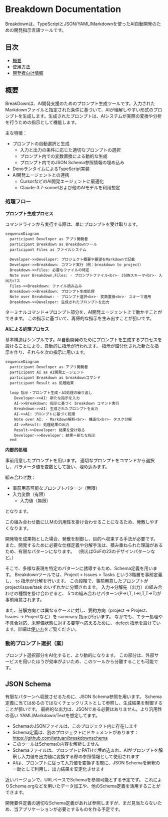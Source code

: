 # Breakdown Documentation

Breakdownは、TypeScriptとJSON/YAML/Markdownを使ったAI自動開発のための開発指示言語ツールです。

## 目次

- [概要](#概要)
- [使用方法](usage.ja.md)
- [開発者向け情報](breakdown/index.ja.md)

## 概要

BreakDownは、AI開発支援のためのプロンプト生成ツールです。入力されたMarkdownファイルと指定された条件に基づいて、AIが理解しやすい形式のプロンプトを生成します。生成されたプロンプトは、AIシステムが実際の変換や分析を行うための指示として機能します。

主な特徴：

- プロンプトの自動選択と生成
  - 入力と出力の条件に応じた適切なプロンプトの選択
  - プロンプト内での変数置換による動的な生成
  - プロンプト内でのJSON Schema参照情報の埋め込み
- DenoランタイムによるTypeScript実装
- AI開発エージェントとの連携
  - CursorなどのAI開発エージェントに最適化
  - Claude-3.7-sonnetおよび他のAIモデルを利用想定

### 処理フロー

**プロンプト生成プロセス**

コマンドラインから実行する際は、単にプロンプトを受け取ります。

```mermaid
sequenceDiagram
  participant Developer as アプリ開発者
  participant Breakdown as Breakdownツール
  participant Files as ファイルシステム

  Developer->>Developer: プロジェクト概要や要望をMarkdownで記載
  Developer->>Breakdown: コマンド実行（例：breakdown to project）
  Breakdown->>Files: 必要なファイルの特定
  Note over Breakdown,Files: - プロンプトファイル<br>- JSONスキーマ<br>- 入出力パス
  Files->>Breakdown: ファイル読み込み
  Breakdown->>Breakdown: プロンプト生成処理
  Note over Breakdown: - プロンプト選択<br>- 変数置換<br>- スキーマ適用
  Breakdown->>Developer: 生成されたプロンプトを出力
```


ターミナルコマンド→プロンプト部分を、AI開発エージェント上で動かすことができます。
この指示に基づいて、再帰的な指示を生み出すことが狙いです。


**AIによる処理プロセス**

基本構造はシンプルです。AI自動開発のためにプロンプトを生成するプロセスを設けることにより、自動的に指示が行われます。
指示が細分化された新たな指示を作り、それらを次の指示に用います。

```mermaid
sequenceDiagram
  participant Developer as アプリ開発者
  participant AI as AI開発エージェント
  participant Breakdown as breakdownコマンド
  participant Result as 処理結果

  loop 指示・プロンプト生成・AI処理の繰り返し
    Developer->>AI: 新たな指示を入力
    AI->>Breakdown: 指示に基づく breakdown コマンド実行
    Breakdown->>AI: 生成されたプロンプトを出力
    AI->>AI: プロンプトに基づく処理
    Note over AI: - Markdown解析<br>- 構造化<br>- タスク分解
    AI->>Result: 処理結果の出力
    Result->>Developer: 結果を受け取る
    Developer->>Developer: 結果＝新たな指示
  end
```

**内部的処理**

事前用意したプロンプトを用います。
適切なプロンプトをコマンドから選択し、パラメータ値を変数として扱い、埋め込みます。

組み合わせ数：
- 事前用意可能なプロンプトパターン（無限）
- 入力変数（有限）
  - 入力値（無限）

となります。

この組み合わせ数にLLMの汎用性を掛け合わせることになるため、発散しやすくなります。

開発物を成果物とした場合、発散を制御し、目的へ収束する手法が必要です。
また、開発するために必要な仕様定義や分解手法は、積み重ねられた理論があるため、有限なパターンになります。
（例えばGoFの23のデザインパターンなど。）

そこで、多様な表現を特定のパターンに誘導するため、Schema定義を用います。
Breakdownツールでは、Project > Issues > Tasks という3階層を事前定義し、 `to` 指示が分解を行います。
この段階で、事前用意したプロンプトが project/issue/task のいずれかに分類されます。
入力→分解先（出力）の組み合わせの種類を掛け合わせると、 5つの組み合わせパターン(P->I,T, I->I,T,T->T)が事前用意されます。

また、分解方向とは異なるケースに対し、要約方向（project -> Project、 Issues -> Projectなど）を summary 指示が行います。
なかでも、エラー処理や不具合対応、未整備状態に対する要望へ応えるために、 defect 指示を設けています。詳細は[使い方](./usage.ja.md)をご覧ください。

### 動的プロンプト選択（案）

プロンプト選択部分をAI化すると、より動的になります。
この部分は、外部サービスを用いたほうが効率がよいため、このツールから分離することも可能です。

## JSON Schema

有限なパターンへ収斂させるために、JSON Schema参照を用います。
Schema定義に当てはめるのではなくチェックリストとして参照し、生成結果を制御することが狙いです。
最終的な出力は、JSONである必要はありません。より汎用性の高い YAML/Markdown/Textを想定してます。

- SchemaのJSONファイルは、このプロジェクト内に存在します
- Schema定義は、別のプロジェクトにドキュメントがあります： https://github.com/tettuan/breakdownschema
- このツールはSchemaの内容を解析しません
- Schemaファイルは、プロンプトにPATHで埋め込まれ、AIがプロンプトを解釈し入力値を出力値に変換する際の参照情報として使用されます
- AIは、プロンプトに従って入力値を変換する際に、JSON Schemaを解釈の一助として利用し、出力結果を安定化させます

近いバージョンで、URLベースでSchemaを参照可能とする予定です。
これによりSchema.orgなどを用いたデータ加工や、他のSchema定義を活用することができます。

開発要件定義の適切なSchema定義があれば参照しますが、まだ見当たらないため、当アプリケーションが必要とするものを作る予定です。
